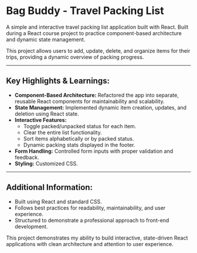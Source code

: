# Bag Buddy - Travel Packing List

A simple and interactive travel packing list application built with React. Built during a React course project to practice component-based architecture and dynamic state management.

This project allows users to add, update, delete, and organize items for their trips, providing a dynamic overview of packing progress.

---

## Key Highlights & Learnings:

- **Component-Based Architecture:** Refactored the app into separate, reusable React components for maintainability and scalability.
- **State Management:** Implemented dynamic item creation, updates, and deletion using React state.
- **Interactive Features:**
  - Toggle packed/unpacked status for each item.
  - Clear the entire list functionality.
  - Sort items alphabetically or by packed status.
  - Dynamic packing stats displayed in the footer.
- **Form Handling:** Controlled form inputs with proper validation and feedback.
- **Styling:** Customized CSS.

---

## Additional Information:

- Built using React and standard CSS.
- Follows best practices for readability, maintainability, and user experience.
- Structured to demonstrate a professional approach to front-end development.

This project demonstrates my ability to build interactive, state-driven React applications with clean architecture and attention to user experience.
